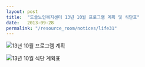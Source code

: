 ```yaml
---
layout: post
title:  "도솔노인복지센터 13년 10월 프로그램 계획 및 식단표"
date:   2013-09-28
permalink: "/resource_room/notices/life31"
---
```


![13년 10월 프로그램 계획](/resource_room/notices/files/13년10월프로그램계획및식단표1.png)

![13년 10월 식단 계획표](/resource_room/notices/files/13년10월프로그램계획및식단표2.png)
